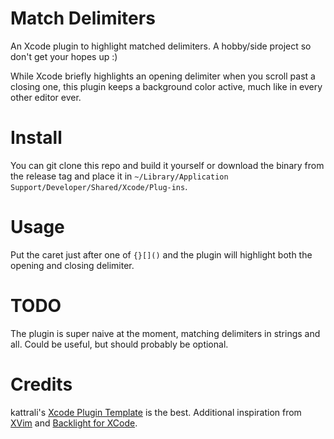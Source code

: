 Match Delimiters
================

An Xcode plugin to highlight matched delimiters. A hobby/side project so don't get your hopes up :)

While Xcode briefly highlights an opening delimiter when you scroll past a closing one, this plugin keeps a background color active, much like in every other editor ever.

Install
===============
You can git clone this repo and build it yourself or download the binary from the release tag and place it in `~/Library/Application Support/Developer/Shared/Xcode/Plug-ins`.

Usage
===============
Put the caret just after one of `{}[]()` and the plugin will highlight both the opening and closing delimiter.

TODO
==============
The plugin is super naive at the moment, matching delimiters in strings and all. Could be useful, but should probably be optional.

Credits
=============
kattrali's [Xcode Plugin Template](https://github.com/kattrali/Xcode-Plugin-Template) is the best. Additional inspiration from [XVim](https://github.com/XVimProject/XVim) and [Backlight for XCode](https://github.com/limejelly/Backlight-for-XCode).